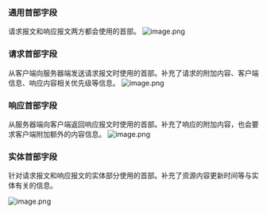 ### 通用首部字段
请求报文和响应报文两方都会使用的首部。
![image.png](https://cdn.nlark.com/yuque/0/2023/png/409695/1677682401778-866bd4c5-a5d6-4ee8-96ab-60d16cbec59e.png#averageHue=%23ededed&clientId=u75bc59fe-773b-4&from=paste&height=373&id=uacbd9bfd&name=image.png&originHeight=466&originWidth=878&originalType=binary&ratio=1.25&rotation=0&showTitle=false&size=147296&status=done&style=none&taskId=ue502617d-4fe7-450a-a1e8-1b11025d975&title=&width=702.4)
### 请求首部字段
从客户端向服务器端发送请求报文时使用的首部。补充了请求的附加内容、客户端信息、响应内容相关优先级等信息。
![image.png](https://cdn.nlark.com/yuque/0/2023/png/409695/1677682454907-eea0f5b6-adae-42be-91cc-e160ad8a8749.png#averageHue=%23ececec&clientId=u75bc59fe-773b-4&from=paste&height=741&id=u36ffc930&name=image.png&originHeight=926&originWidth=879&originalType=binary&ratio=1.25&rotation=0&showTitle=false&size=352694&status=done&style=none&taskId=u8738f6c7-fc25-4d90-94bc-8dbd8f32e1a&title=&width=703.2)
### 响应首部字段
从服务器端向客户端返回响应报文时使用的首部。补充了响应的附加内容，也会要求客户端附加额外的内容信息。
![image.png](https://cdn.nlark.com/yuque/0/2023/png/409695/1677682479356-42d2dbd1-718c-4c00-90ae-0cc0fdfcbafc.png#averageHue=%23ebebeb&clientId=u75bc59fe-773b-4&from=paste&height=374&id=ucb9efb86&name=image.png&originHeight=468&originWidth=873&originalType=binary&ratio=1.25&rotation=0&showTitle=false&size=189542&status=done&style=none&taskId=u494f4743-4aae-4524-8d0d-91d2c5cf13f&title=&width=698.4)
### 实体首部字段
针对请求报文和响应报文的实体部分使用的首部。补充了资源内容更新时间等与实体有关的信息。

![image.png](https://cdn.nlark.com/yuque/0/2023/png/409695/1677682506225-ef8596eb-b9f1-4712-872a-ac40dfa0c129.png#averageHue=%23ececec&clientId=u75bc59fe-773b-4&from=paste&height=409&id=uaef9725d&name=image.png&originHeight=511&originWidth=868&originalType=binary&ratio=1.25&rotation=0&showTitle=false&size=196051&status=done&style=none&taskId=u74e61897-1c2b-431f-9e96-29fe037b7a2&title=&width=694.4)
